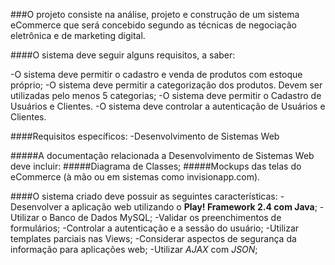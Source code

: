 ###O projeto consiste na análise, projeto e construção de um sistema eCommerce que será concebido segundo as técnicas de negociação eletrônica e de marketing digital. 

####O sistema deve seguir alguns requisitos, a saber:

-O sistema deve permitir o cadastro e venda de produtos com estoque próprio;
-O sistema deve permitir a categorização dos produtos. Devem ser utilizadas pelo menos 5    categorias;
-O sistema deve permitir o Cadastro de Usuários e Clientes.
-O sistema deve controlar a autenticação de Usuários e Clientes.

####Requisitos específicos: 
-Desenvolvimento de Sistemas Web

#####A documentação relacionada a Desenvolvimento de Sistemas Web deve incluir: 
#####Diagrama de Classes;
#####Mockups das telas do eCommerce (à mão ou em sistemas como invisionapp.com).

####O sistema criado deve possuir as seguintes características:
-Desenvolver a aplicação web utilizando o **Play! Framework 2.4 com Java**;
-Utilizar o Banco de Dados MySQL;
-Validar os preenchimentos de formulários;
-Controlar a autenticação e a sessão do usuário;
-Utilizar templates parciais nas Views;
-Considerar aspectos de segurança da informação para aplicações web;
-Utilizar *AJAX* com *JSON*;
